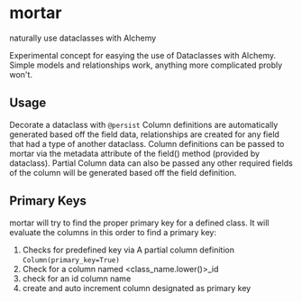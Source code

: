 # mortar

naturally use dataclasses with Alchemy 

Experimental concept for easying the use of Dataclasses with Alchemy. Simple models and relationships work, anything more complicated probly won't. 

## Usage
Decorate a dataclass with `@persist` 
Column definitions are automatically generated based off the field data, relationships are created for any field that had a type of another dataclass. Column definitions can be passed to mortar via the metadata attribute of the field() method (provided by dataclass). Partial Column data can also be passed any other required fields of the column will be generated based off the field definition. 


## Primary Keys
mortar will try to find the proper primary key for a defined class. It will evaluate the columns in this order to find a primary key: 
1. Checks for predefined key via A partial column definition  `Column(primary_key=True)` 
1. Check for a column named <class_name.lower()>_id 
1. check for an id column name 
1. create and auto increment column designated as primary key